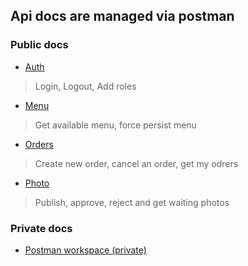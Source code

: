 ## Api docs are managed via postman

### Public docs
* [Auth](https://documenter.getpostman.com/view/27030704/2s9YXb8kLY)
> Login, Logout, Add roles
* [Menu](https://documenter.getpostman.com/view/27030704/2s9YXb8kLZ)
> Get available menu, force persist menu
* [Orders](https://documenter.getpostman.com/view/27030704/2s9YXb8kLb)
> Create new order, cancel an order, get my odrers
* [Photo](https://documenter.getpostman.com/view/27030704/2s9YXb8kLc)
> Publish, approve, reject and get waiting photos

### Private docs
* [Postman workspace (private)](https://web.postman.co/workspace/6b1f767e-b75e-42ce-8774-1a3c1f27b7f8/request/27030704-b988bff3-6d0d-4f7b-aa01-0867c77e3fec?ctx=documentation)


